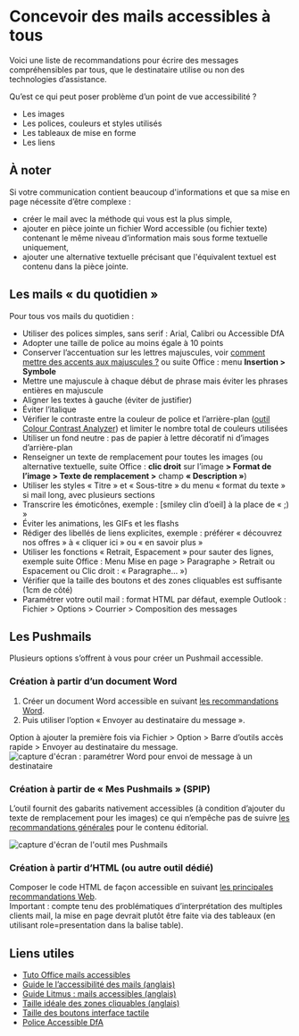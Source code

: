 # Concevoir des mails accessibles à tous  

<script>$(document).ready(function () {
    setBreadcrumb([{"label":"Concevoir des mails accessibles à tous"}]);
});</script>

Voici une liste de recommandations pour écrire des messages compréhensibles par tous, que le destinataire utilise ou non des technologies d’assistance.

Qu’est ce qui peut poser problème d’un point de vue accessibilité ?
- Les images
- Les polices, couleurs et styles utilisés
- Les tableaux de mise en forme
- Les liens

## À noter
Si votre communication contient beaucoup d'informations et que sa mise en page nécessite d’être complexe : 
- créer le mail avec la méthode qui vous est la plus simple, 
- ajouter en pièce jointe un fichier Word accessible (ou fichier texte) contenant le même niveau d’information mais sous forme textuelle uniquement, 
- ajouter une alternative textuelle précisant que l'équivalent textuel est contenu dans la pièce jointe. 


## Les mails « du quotidien »
Pour tous vos mails du quotidien : 
- Utiliser des polices simples, sans serif : Arial, Calibri ou Accessible DfA
- Adopter une taille de police au moins égale à 10 points
- Conserver l’accentuation sur les lettres majuscules, voir [comment mettre des accents aux majuscules ?](./editorial.html#annexes) ou suite Office : menu **Insertion > Symbole**
- Mettre une  majuscule à chaque début de phrase mais éviter les phrases entières en majuscule
- Aligner les textes à gauche (éviter de justifier) 
- Éviter l’italique 
- Vérifier le contraste entre la couleur de police et l’arrière-plan ([outil Colour Contrast Analyzer](https://developer.paciellogroup.com/resources/contrastanalyser/)) et limiter le nombre total de couleurs utilisées
- Utiliser un fond neutre : pas de papier à lettre décoratif ni d’images d’arrière-plan
- Renseigner un texte de remplacement pour toutes les images (ou alternative textuelle, suite Office : **clic droit** sur l’image **> Format de l’image > Texte de remplacement >** champ **« Description »**) 
- Utiliser les styles « Titre » et « Sous-titre » du menu « format du texte » si mail long, avec plusieurs sections
- Transcrire les émoticônes, exemple : [smiley clin d’oeil] à la place de « ;) »
- Éviter les animations, les GIFs et les flashs 
- Rédiger des libellés de liens explicites, exemple : préférer « découvrez nos offres » à « cliquer ici » ou « en savoir plus »
- Utiliser les fonctions « Retrait, Espacement » pour sauter des lignes, exemple suite Office : Menu Mise en page > Paragraphe > Retrait ou Espacement ou Clic droit : « Paragraphe… »)
- Vérifier que la taille des boutons et des zones cliquables est suffisante (1cm de côté)
- Paramétrer votre outil mail : format HTML par défaut, exemple Outlook : Fichier > Options > Courrier > Composition des messages 

## Les Pushmails 

Plusieurs options s’offrent à vous pour créer un Pushmail accessible.

### Création à partir d’un document Word
1. Créer un document Word accessible en suivant [les recommandations Word](./word.html).
2. Puis utiliser l’option « Envoyer au destinataire du message ».  

Option à ajouter la première fois via Fichier > Option > Barre d’outils accès rapide > Envoyer au destinataire du message. 
<img alt="capture d'écran : paramétrer Word pour envoi de message à un destinataire" src="./images/email1.png">

### Création à partir de « Mes Pushmails » (SPIP)

L’outil fournit des gabarits nativement accessibles (à condition d’ajouter du texte de remplacement pour les images) ce qui n’empêche pas de suivre [les recommandations générales](./editorial.html) pour le contenu éditorial.

<img alt="capture d'écran de l'outil mes Pushmails" src="./images/email2.png">

### Création à partir d’HTML (ou autre outil dédié)

Composer le code HTML de façon accessible en suivant [les principales recommandations Web](https://a11y-guidelines.orange.com/web/index.html).  
Important : compte tenu des problématiques d’interprétation des multiples clients mail, la mise en page devrait plutôt être faite via des tableaux (en utilisant role=presentation dans la balise table). 

## Liens utiles

- [Tuto Office mails accessibles](https://support.office.com/fr-fr/article/vid%C3%A9o-am%C3%A9liorer-l-accessibilit%C3%A9-des-e-mails-ebf3730a-18f8-4b57-81d1-730086231775)
- [Guide le l’accessibilité des mails (anglais)](https://webdesign.tutsplus.com/tutorials/a-beginners-guide-to-email-accessibility--cms-31240)
- [Guide Litmus : mails accessibles (anglais)](https://litmus.com/blog/ultimate-guide-accessible-emails)
- [Taille idéale des zones cliquables (anglais)](https://www.smashingmagazine.com/2012/02/finger-friendly-design-ideal-mobile-touchscreen-target-sizes/)
- [Taille des boutons interface tactile](https://www.ludotic.com/quelle-taille-boutons-sur-une-interface-tactile/)
- [Police Accessible DfA](http://c-rnt.apf.asso.fr/2019/01/07/accessible-dfa-une-police-open-source-concue-par-orange/)

<!--  This file is part of a11y-guidelines | Our vision of mobile & web accessibility guidelines and best practices, with valid/invalid examples.
 Copyright (C) 2016  Orange SA
 See the Creative Commons Legal Code Attribution-ShareAlike 3.0 Unported License for more details (LICENSE file). -->